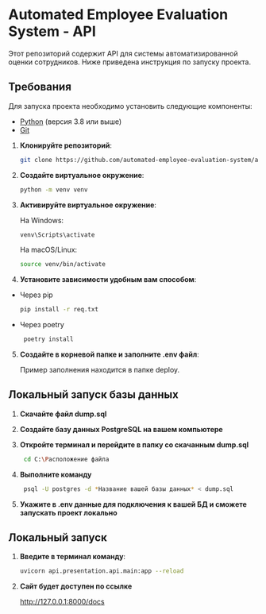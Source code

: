 # Automated Employee Evaluation System - API

Этот репозиторий содержит API для системы автоматизированной оценки сотрудников. Ниже приведена инструкция по запуску проекта.

## Требования

Для запуска проекта необходимо установить следующие компоненты:

- [Python](https://www.python.org/downloads/) (версия 3.8 или выше)
- [Git](https://git-scm.com/)



1. **Клонируйте репозиторий**:
   ```bash
   git clone https://github.com/automated-employee-evaluation-system/api.git

2. **Создайте виртуальное окружение**:
    ```bash
    python -m venv venv
    ```

3. **Активируйте виртуальное окружение**:

    На Windows:

    ```bash
    venv\Scripts\activate 
    ```
    На macOS/Linux:

    ```bash
    source venv/bin/activate
    ```

4. **Установите зависимости удобным вам способом**:

- Через pip
    ```bash
    pip install -r req.txt
    ```
- Через poetry
   ```bash
    poetry install
    ```
   
5. **Создайте в корневой папке и заполните .env файл**:
    
    Пример заполнения находится в папке deploy. 

## Локальный запуск базы данных

1. **Скачайте файл dump.sql**

2. **Создайте базу данных PostgreSQL на вашем компьютере**

3. **Откройте терминал и перейдите в папку со скачанным dump.sql**

   ```bash
    cd C:\Расположение файла
   ```
   
4. **Выполните команду**

   ```bash
    psql -U postgres -d *Название вашей базы данных* < dump.sql
    ```
   
5. **Укажите в .env данные для подключения к вашей БД и сможете запускать проект локально**

## Локальный запуск

1. **Введите в терминал команду**:

    ```bash
    uvicorn api.presentation.api.main:app --reload
    ```

2. **Сайт будет доступен по ссылке**

    http://127.0.0.1:8000/docs
